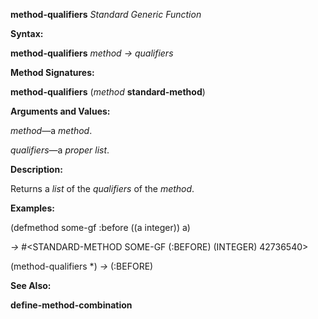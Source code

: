 **method-qualifiers** *Standard Generic Function* 

**Syntax:** 

**method-qualifiers** *method → qualifiers* 



 

 

**Method Signatures:** 

**method-qualifiers** (*method* **standard-method**) 

**Arguments and Values:** 

*method*—a *method*. 

*qualifiers*—a *proper list*. 

**Description:** 

Returns a *list* of the *qualifiers* of the *method*. 

**Examples:** 

(defmethod some-gf :before ((a integer)) a) 

*→* #&#60;STANDARD-METHOD SOME-GF (:BEFORE) (INTEGER) 42736540&#62; 

(method-qualifiers \*) *→* (:BEFORE) 

**See Also:** 

**define-method-combination** 

